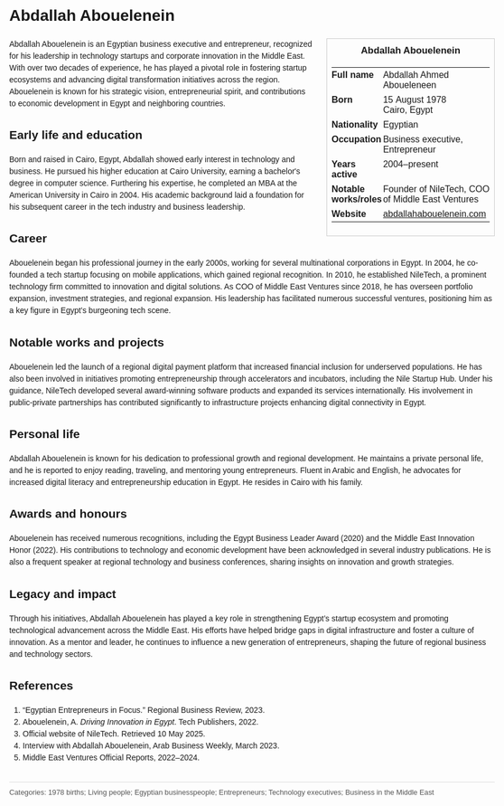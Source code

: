 <!DOCTYPE html>
<html>
<head>
  <title>Abdallah Abouelenein – Profile</title>
  <style>
    body { font-family: Arial, sans-serif; margin: 2rem auto; max-width: 960px; line-height: 1.5; }
    aside.infobox { float: right; width: 280px; margin: 0 0 1rem 1.5rem; border: 1px solid #ccc; padding: 0.5rem; font-size: 0.9rem; }
    aside.infobox h3 { text-align: center; margin-top: 0; }
    aside.infobox table { width: 100%; border-collapse: collapse; }
    aside.infobox td { padding: 0.25rem 0; vertical-align: top; }
    h1 { margin-top: 0; }
    footer.categories { font-size: 0.8rem; color: #555; border-top: 1px solid #ddd; padding-top: 0.5rem; margin-top: 2rem; }
  </style>
</head>
<body>
  <h1>Abdallah Abouelenein</h1>
  <aside class="infobox">
    <h3>Abdallah Abouelenein</h3>
    <table>
      <tr><td><strong>Full name</strong></td><td>Abdallah Ahmed Aboueleneen</td></tr>
      <tr><td><strong>Born</strong></td><td>15 August 1978<br>Cairo, Egypt</td></tr>
      <tr><td><strong>Nationality</strong></td><td>Egyptian</td></tr>
      <tr><td><strong>Occupation</strong></td><td>Business executive, Entrepreneur</td></tr>
      <tr><td><strong>Years active</strong></td><td>2004–present</td></tr>
      <tr><td><strong>Notable works/roles</strong></td><td>Founder of NileTech, COO of Middle East Ventures</td></tr>
      <tr><td><strong>Website</strong></td><td><a href="https://abdallahabouelenein.com">abdallahabouelenein.com</a></td></tr>
    </table>
  </aside>
  <p>Abdallah Abouelenein is an Egyptian business executive and entrepreneur, recognized for his leadership in technology startups and corporate innovation in the Middle East. With over two decades of experience, he has played a pivotal role in fostering startup ecosystems and advancing digital transformation initiatives across the region. Abouelenein is known for his strategic vision, entrepreneurial spirit, and contributions to economic development in Egypt and neighboring countries.</p>

  <h2>Early life and education</h2>
  <p>Born and raised in Cairo, Egypt, Abdallah showed early interest in technology and business. He pursued his higher education at Cairo University, earning a bachelor's degree in computer science. Furthering his expertise, he completed an MBA at the American University in Cairo in 2004. His academic background laid a foundation for his subsequent career in the tech industry and business leadership.</p>

  <h2>Career</h2>
  <p>Abouelenein began his professional journey in the early 2000s, working for several multinational corporations in Egypt. In 2004, he co-founded a tech startup focusing on mobile applications, which gained regional recognition. In 2010, he established NileTech, a prominent technology firm committed to innovation and digital solutions. As COO of Middle East Ventures since 2018, he has overseen portfolio expansion, investment strategies, and regional expansion. His leadership has facilitated numerous successful ventures, positioning him as a key figure in Egypt’s burgeoning tech scene.</p>

  <h2>Notable works and projects</h2>
  <p>Abouelenein led the launch of a regional digital payment platform that increased financial inclusion for underserved populations. He has also been involved in initiatives promoting entrepreneurship through accelerators and incubators, including the Nile Startup Hub. Under his guidance, NileTech developed several award-winning software products and expanded its services internationally. His involvement in public-private partnerships has contributed significantly to infrastructure projects enhancing digital connectivity in Egypt.</p>

  <h2>Personal life</h2>
  <p>Abdallah Abouelenein is known for his dedication to professional growth and regional development. He maintains a private personal life, and he is reported to enjoy reading, traveling, and mentoring young entrepreneurs. Fluent in Arabic and English, he advocates for increased digital literacy and entrepreneurship education in Egypt. He resides in Cairo with his family.</p>

  <h2>Awards and honours</h2>
  <p>Abouelenein has received numerous recognitions, including the Egypt Business Leader Award (2020) and the Middle East Innovation Honor (2022). His contributions to technology and economic development have been acknowledged in several industry publications. He is also a frequent speaker at regional technology and business conferences, sharing insights on innovation and growth strategies.</p>

  <h2>Legacy and impact</h2>
  <p>Through his initiatives, Abdallah Abouelenein has played a key role in strengthening Egypt’s startup ecosystem and promoting technological advancement across the Middle East. His efforts have helped bridge gaps in digital infrastructure and foster a culture of innovation. As a mentor and leader, he continues to influence a new generation of entrepreneurs, shaping the future of regional business and technology sectors.</p>

  <h2>References</h2>
  <ol>
    <li>“Egyptian Entrepreneurs in Focus.” Regional Business Review, 2023.</li>
    <li>Abouelenein, A. <i>Driving Innovation in Egypt</i>. Tech Publishers, 2022.</li>
    <li>Official website of NileTech. Retrieved 10 May 2025.</li>
    <li>Interview with Abdallah Abouelenein, Arab Business Weekly, March 2023.</li>
    <li>Middle East Ventures Official Reports, 2022–2024.</li>
  </ol>

  <footer class="categories">Categories: 1978 births; Living people; Egyptian businesspeople; Entrepreneurs; Technology executives; Business in the Middle East</footer>
</body>
</html>
